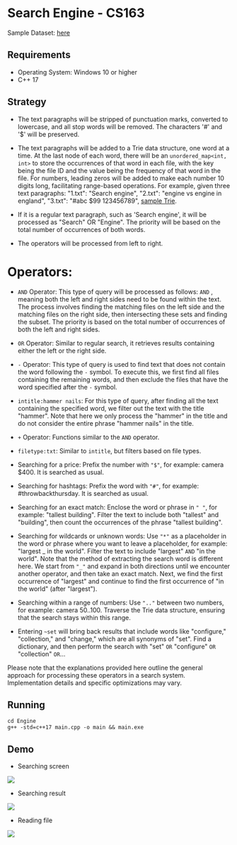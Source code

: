 # Search Engine - CS163

Sample Dataset: [here](https://drive.google.com/file/d/1fpCBh1ZhIrcx0v3htbpNunzTcmntBJuO/view?usp=sharing)

## Requirements

- Operating System: Windows 10 or higher
- C++ 17

## Strategy

- The text paragraphs will be stripped of punctuation marks, converted to lowercase, and all stop words will be removed. The characters '#' and '$' will be preserved.

- The text paragraphs will be added to a Trie data structure, one word at a time. At the last node of each word, there will be an `unordered_map<int, int>` to store the occurrences of that word in each file, with the key being the file ID and the value being the frequency of that word in the file. For numbers, leading zeros will be added to make each number 10 digits long, facilitating range-based operations. For example, given three text paragraphs: "1.txt": "Search engine", "2.txt": "engine vs engine in england", "3.txt": "#abc $99 123456789", [sample Trie](https://studenthcmusedu-my.sharepoint.com/:i:/g/personal/20125127_student_hcmus_edu_vn/EamnA0oCfpFDsLKpZr9cbSMB84PErnz8LXeD_pMI-d4YFA?e=Wf3Dga).

- If it is a regular text paragraph, such as 'Search engine', it will be processed as "Search" OR "Engine". The priority will be based on the total number of occurrences of both words.
- The operators will be processed from left to right.

# Operators:

- `AND` Operator: This type of query will be processed as follows: <Left-hand side search result> `AND` <Right-hand side search result>, meaning both the left and right sides need to be found within the text. The process involves finding the matching files on the left side and the matching files on the right side, then intersecting these sets and finding the subset. The priority is based on the total number of occurrences of both the left and right sides.

- `OR` Operator: Similar to regular search, it retrieves results containing either the left or the right side.

- `-` Operator: This type of query is used to find text that does not contain the word following the `-` symbol. To execute this, we first find all files containing the remaining words, and then exclude the files that have the word specified after the `-` symbol.

- `intitle:hammer nails`: For this type of query, after finding all the text containing the specified word, we filter out the text with the title "hammer". Note that here we only process the "hammer" in the title and do not consider the entire phrase "hammer nails" in the title.

- `+` Operator: Functions similar to the `AND` operator.

- `filetype:txt`: Similar to `intitle`, but filters based on file types.

- Searching for a price: Prefix the number with `"$"`, for example: camera $400. It is searched as usual.

- Searching for hashtags: Prefix the word with `"#"`, for example: #throwbackthursday. It is searched as usual.

- Searching for an exact match: Enclose the word or phrase in `" "`, for example: "tallest building". Filter the text to include both "tallest" and "building", then count the occurrences of the phrase "tallest building".

- Searching for wildcards or unknown words: Use `"*"` as a placeholder in the word or phrase where you want to leave a placeholder, for example: "largest _ in the world". Filter the text to include "largest" `AND` "in the world". Note that the method of extracting the search word is different here. We start from `"_"` and expand in both directions until we encounter another operator, and then take an exact match. Next, we find the first occurrence of "largest" and continue to find the first occurrence of "in the world" (after "largest").

- Searching within a range of numbers: Use `".."` between two numbers, for example: camera $50..$100. Traverse the Trie data structure, ensuring that the search stays within this range.

- Entering `~set` will bring back results that include words like "configure," "collection," and "change," which are all synonyms of "set". Find a dictionary, and then perform the search with "set" `OR` "configure" `OR` "collection" `OR`...

Please note that the explanations provided here outline the general approach for processing these operators in a search system. Implementation details and specific optimizations may vary.

## Running

```
cd Engine
g++ -std=c++17 main.cpp -o main && main.exe
```

## Demo

- Searching screen

![](https://i.imgur.com/D0AdKqe.png)

- Searching result

![](https://i.imgur.com/6J0RvXf.png)

- Reading file

![](https://i.imgur.com/UhX4ifb.png)
